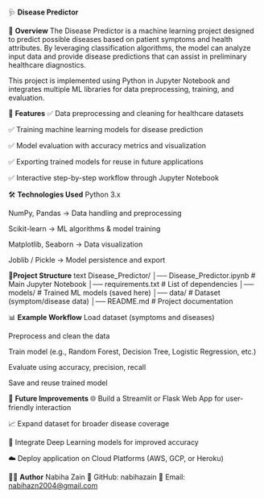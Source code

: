 🩺 **Disease Predictor**

📌 **Overview**
The Disease Predictor is a machine learning project designed to predict possible diseases based on patient symptoms and health attributes. By leveraging classification algorithms, the model can analyze input data and provide disease predictions that can assist in preliminary healthcare diagnostics.

This project is implemented using Python in Jupyter Notebook and integrates multiple ML libraries for data preprocessing, training, and evaluation.

🚀 **Features**
✅ Data preprocessing and cleaning for healthcare datasets

✅ Training machine learning models for disease prediction

✅ Model evaluation with accuracy metrics and visualization

✅ Exporting trained models for reuse in future applications

✅ Interactive step-by-step workflow through Jupyter Notebook

🛠 **Technologies Used**
Python 3.x

NumPy, Pandas → Data handling and preprocessing

Scikit-learn → ML algorithms & model training

Matplotlib, Seaborn → Data visualization

Joblib / Pickle → Model persistence and export

📂**Project Structure**
text
Disease_Predictor/
│── Disease_Predictor.ipynb    # Main Jupyter Notebook
│── requirements.txt           # List of dependencies
│── models/                    # Trained ML models (saved here)
│── data/                      # Dataset (symptom/disease data)
│── README.md                  # Project documentation

📊 **Example Workflow**
Load dataset (symptoms and diseases)

Preprocess and clean the data

Train model (e.g., Random Forest, Decision Tree, Logistic Regression, etc.)

Evaluate using accuracy, precision, recall

Save and reuse trained model

🔮 **Future Improvements**
🌐 Build a Streamlit or Flask Web App for user-friendly interaction

📈 Expand dataset for broader disease coverage

🤖 Integrate Deep Learning models for improved accuracy

☁️ Deploy application on Cloud Platforms (AWS, GCP, or Heroku)

👨‍💻 **Author**
Nabiha Zain
🔗 GitHub: nabihazain
📧 Email: nabihazn2004@gmail.com
